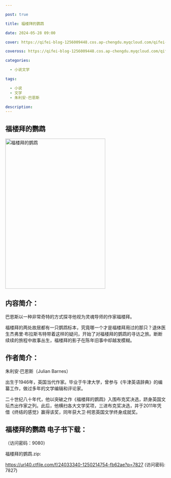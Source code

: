 ```yaml
---

post: true

title: 福楼拜的鹦鹉

date: 2024-05-28 09:00

cover: https://qifei-blog-1256009448.cos.ap-chengdu.myqcloud.com/qifei-blog/660a19189f345e8d03eb18eb.jpg

coveross: https://qifei-blog-1256009448.cos.ap-chengdu.myqcloud.com/qifei-blog/660a19189f345e8d03eb18eb.jpg

categories:

  - 小说文学

tags:

  - 小说
  - 文学
  - 朱利安·巴恩斯

description:
---
```


## 福楼拜的鹦鹉
<img alt="福楼拜的鹦鹉 " class="aligncenter loading" data-was-processed="true" decoding="async" fetchpriority="high" height="471" src="https://qifei-blog-1256009448.cos.ap-chengdu.myqcloud.com/qifei-blog/660a19189f345e8d03eb18eb.jpg " style="cursor: zoom-in;" width="314"/>

## 内容简介：

巴恩斯以一种非常奇特的方式探寻他视为灵魂导师的作家福楼拜。

福楼拜的两处故居都有一只鹦鹉标本，究竟哪一个才是福楼拜用过的那只？退休医生杰弗里·布拉斯韦特带着这样的疑问，开始了对福楼拜的鹦鹉的寻访之旅。断断续续的旅程中故事丛生，福楼拜的影子在陈年旧事中却越发模糊。

## 作者简介：

朱利安·巴恩斯（Julian Barnes）

出生于1946年，英国当代作家。毕业于牛津大学，曾参与《牛津英语辞典》的编纂工作，做过多年的文学编辑和评论家。

二十世纪八十年代，他以突破之作《福楼拜的鹦鹉》入围布克奖决选，跻身英国文坛杰出作家之列。此后，他横扫各大文学奖项，三进布克奖决选，并于2011年凭借《终结的感觉》赢得该奖，同年获大卫·柯恩英国文学终身成就奖。

## 福楼拜的鹦鹉 电子书下载：

 （访问密码：9080）

福楼拜的鹦鹉.zip: 

https://url40.ctfile.com/f/24033340-1250214754-fb62ae?p=7827 (访问密码: 7827)
